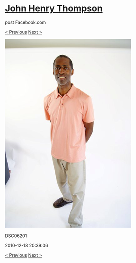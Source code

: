 # [John Henry Thompson](../README.md)
post Facebook.com

[< Previous](2010-12-18-12.md) [Next >](2010-12-18-14.md)

[![](../media/2010-12-18/Fam-2010-DSC06201.jpg)](../README.md)

DSC06201

2010-12-18 20:39:06

[< Previous](2010-12-18-12.md) [Next >](2010-12-18-14.md)